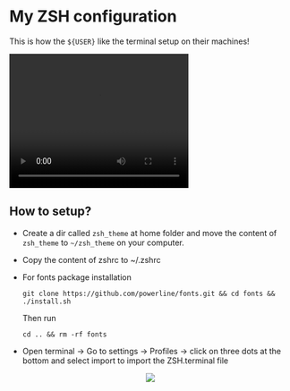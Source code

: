 # My ZSH configuration

This is how the `${USER}` like the terminal setup on their machines!

<video width="320" height="240" controls="controls">
  <source src="" type="video/mp4">
</video>

## How to setup?
- Create a dir called `zsh_theme` at home folder and move the content of `zsh_theme` to `~/zsh_theme` on your computer.
- Copy the content of zshrc to ~/.zshrc
- For fonts package installation

  ```git clone https://github.com/powerline/fonts.git && cd fonts && ./install.sh```

  Then run

  ```cd .. && rm -rf fonts```

- Open terminal -> Go to settings -> Profiles -> click on three dots at the bottom and select import to import the ZSH.terminal file

<p align="center">
  <img align="center" src=".assets/profile_settings.png"/>
</p>
